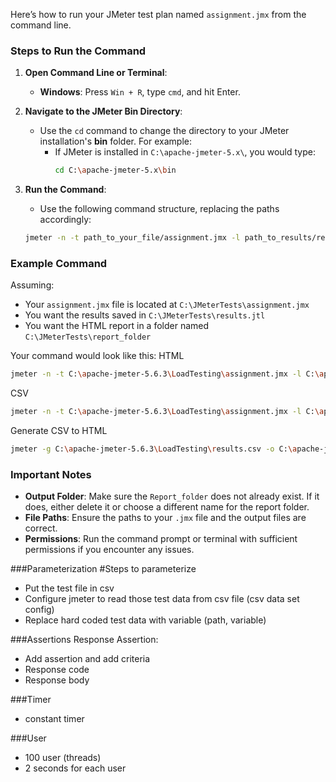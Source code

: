 Here’s how to run your JMeter test plan named `assignment.jmx` from the command line.

### Steps to Run the Command

1. **Open Command Line or Terminal**:
   - **Windows**: Press `Win + R`, type `cmd`, and hit Enter.

2. **Navigate to the JMeter Bin Directory**:
   - Use the `cd` command to change the directory to your JMeter installation's **bin** folder. For example:
     - If JMeter is installed in `C:\apache-jmeter-5.x\`, you would type:
       ```bash
       cd C:\apache-jmeter-5.x\bin
       ```

3. **Run the Command**:
   - Use the following command structure, replacing the paths accordingly:
   ```bash
   jmeter -n -t path_to_your_file/assignment.jmx -l path_to_results/results.jtl -e -o path_to_output/report_folder
   ```

### Example Command
Assuming:
- Your `assignment.jmx` file is located at `C:\JMeterTests\assignment.jmx`
- You want the results saved in `C:\JMeterTests\results.jtl`
- You want the HTML report in a folder named `C:\JMeterTests\report_folder`

Your command would look like this:
HTML
```bash
jmeter -n -t C:\apache-jmeter-5.6.3\LoadTesting\assignment.jmx -l C:\apache-jmeter-5.6.3\LoadTesting\results.jtl -e -o C:\apache-jmeter-5.6.3\LoadTesting\report_folder1
```
CSV
```bash
jmeter -n -t C:\apache-jmeter-5.6.3\LoadTesting\assignment.jmx -l C:\apache-jmeter-5.6.3\LoadTesting\results.csv
```
Generate CSV to HTML
```bash
jmeter -g C:\apache-jmeter-5.6.3\LoadTesting\results.csv -o C:\apache-jmeter-5.6.3\LoadTesting\Report_folder
```

### Important Notes
- **Output Folder**: Make sure the `Report_folder` does not already exist. If it does, either delete it or choose a different name for the report folder.
- **File Paths**: Ensure the paths to your `.jmx` file and the output files are correct.
- **Permissions**: Run the command prompt or terminal with sufficient permissions if you encounter any issues.


###Parameterization
#Steps to parameterize
 - Put the test file in csv
 - Configure jmeter to read those test data from csv file (csv data set config)
 - Replace hard coded test data with variable (path, variable)

###Assertions
Response Assertion:
 - Add assertion and add criteria
 - Response code
 - Response body

###Timer
 - constant timer

###User
 - 100 user (threads)
 - 2 seconds for each user





